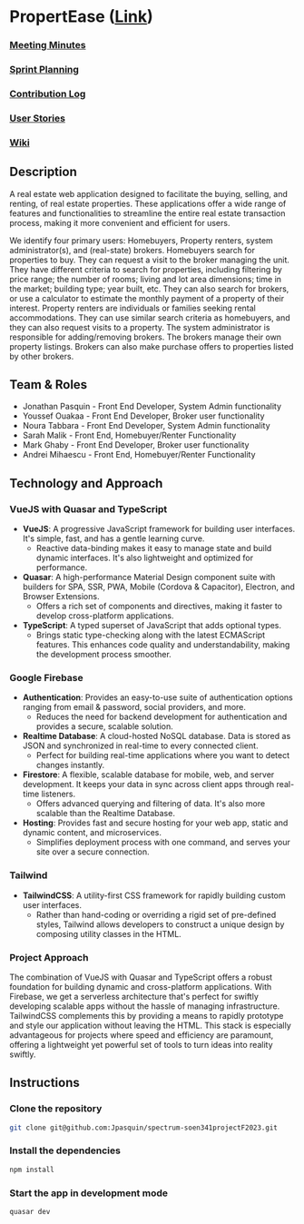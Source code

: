 # PropertEase ([Link](https://propertease-5ff7d.web.app))

### [Meeting Minutes](https://docs.google.com/document/d/1fAs3DRg0vzcju0SPYCO5jQVp3JQgr2mX9F3wEzdK4c8/edit?usp=sharing)
### [Sprint Planning](https://docs.google.com/document/d/1AWSJw1WR9Cif5JsjOVZ7un6dJYMlg5lRNgvT5fZ6fSY/edit)
### [Contribution Log](https://docs.google.com/spreadsheets/d/1zzdhYC-tlj-8haEgOCKvL_3sBwnYYgP96RVW1nIbsQI/edit#gid=1386834576)
### [User Stories](https://docs.google.com/document/d/1C_qaazkOoA4voUydYpOeJQQqoFUSTETEa56SImrKguc/edit?usp=sharing)
### [Wiki](https://github.com/Jpasquin/spectrum-soen341projectF2023/wiki)

## Description
A real estate web application designed to facilitate the buying, selling, and renting, of real estate properties. These applications offer a wide range of features and functionalities to streamline the entire real estate transaction process, making it more convenient and efficient for users. 

We identify four primary users: Homebuyers, Property renters,  system administrator(s), and (real-state) brokers. Homebuyers search for properties to buy.  They can request a visit to the broker managing the unit.  They have different criteria to search for properties, including filtering by price range; the number of rooms; living and lot area dimensions; time in the market; building type; year built, etc.  They can also search for brokers, or use a calculator to estimate the monthly payment of a property of their interest.  Property renters are individuals or families seeking rental accommodations.  They can use similar search criteria as homebuyers, and they can also request visits to a property.
The system administrator is responsible for adding/removing brokers.  The brokers manage their own property listings.  Brokers can also make purchase offers to properties listed by other brokers.

## Team & Roles

* Jonathan Pasquin - Front End Developer, System Admin functionality
* Youssef Ouakaa - Front End Developer, Broker user functionality
* Noura Tabbara - Front End Developer, System Admin functionality
* Sarah Malik - Front End, Homebuyer/Renter Functionality
* Mark Ghaby - Front End Developer, Broker user functionality
* Andrei Mihaescu - Front End, Homebuyer/Renter Functionality

## Technology and Approach

### VueJS with Quasar and TypeScript
- **VueJS**: A progressive JavaScript framework for building user interfaces. It's simple, fast, and has a gentle learning curve.
  - Reactive data-binding makes it easy to manage state and build dynamic interfaces. It's also lightweight and optimized for performance.
- **Quasar**: A high-performance Material Design component suite with builders for SPA, SSR, PWA, Mobile (Cordova & Capacitor), Electron, and Browser Extensions.
  - Offers a rich set of components and directives, making it faster to develop cross-platform applications.
- **TypeScript**: A typed superset of JavaScript that adds optional types.
  - Brings static type-checking along with the latest ECMAScript features. This enhances code quality and understandability, making the development process smoother.

### Google Firebase
- **Authentication**: Provides an easy-to-use suite of authentication options ranging from email & password, social providers, and more.
  - Reduces the need for backend development for authentication and provides a secure, scalable solution.
- **Realtime Database**: A cloud-hosted NoSQL database. Data is stored as JSON and synchronized in real-time to every connected client.
  - Perfect for building real-time applications where you want to detect changes instantly.
- **Firestore**: A flexible, scalable database for mobile, web, and server development. It keeps your data in sync across client apps through real-time listeners.
  - Offers advanced querying and filtering of data. It's also more scalable than the Realtime Database.
- **Hosting**: Provides fast and secure hosting for your web app, static and dynamic content, and microservices.
  - Simplifies deployment process with one command, and serves your site over a secure connection.

### Tailwind
- **TailwindCSS**: A utility-first CSS framework for rapidly building custom user interfaces.
  - Rather than hand-coding or overriding a rigid set of pre-defined styles, Tailwind allows developers to construct a unique design by composing utility classes in the HTML.

### Project Approach
The combination of VueJS with Quasar and TypeScript offers a robust foundation for building dynamic and cross-platform applications. With Firebase, we get a serverless architecture that's perfect for swiftly developing scalable apps without the hassle of managing infrastructure. TailwindCSS complements this by providing a means to rapidly prototype and style our application without leaving the HTML. This stack is especially advantageous for projects where speed and efficiency are paramount, offering a lightweight yet powerful set of tools to turn ideas into reality swiftly.


## Instructions
### Clone the repository
```bash
git clone git@github.com:Jpasquin/spectrum-soen341projectF2023.git
```
### Install the dependencies
```bash
npm install
```
### Start the app in development mode
```bash
quasar dev
```

